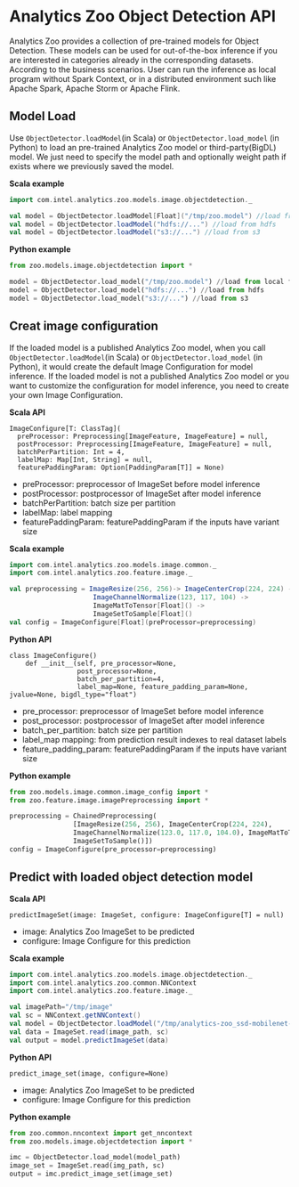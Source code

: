# Analytics Zoo Object Detection API

Analytics Zoo provides a collection of pre-trained models for Object Detection. These models can be used for out-of-the-box inference if you are interested in categories already in the corresponding datasets. According to the business scenarios. User can run the inference as local program without Spark Context, or in a distributed environment such like Apache Spark, Apache Storm or Apache Flink.

## Model Load

Use `ObjectDetector.loadModel`(in Scala) or `ObjectDetector.load_model` (in Python) to load an pre-trained Analytics Zoo model or third-party(BigDL) model. We just need to specify the model path and optionally weight path if exists where we previously saved the model.

**Scala example**
```scala
import com.intel.analytics.zoo.models.image.objectdetection._

val model = ObjectDetector.loadModel[Float]("/tmp/zoo.model") //load from local fs
val model = ObjectDetector.loadModel("hdfs://...") //load from hdfs
val model = ObjectDetector.loadModel("s3://...") //load from s3
```

**Python example**
```python
from zoo.models.image.objectdetection import *

model = ObjectDetector.load_model("/tmp/zoo.model") //load from local fs
model = ObjectDetector.load_model("hdfs://...") //load from hdfs
model = ObjectDetector.load_model("s3://...") //load from s3
```

## Creat image configuration
If the loaded model is a published Analytics Zoo model, when you call `ObjectDetector.loadModel`(in Scala) or `ObjectDetector.load_model` (in Python), it would create the default Image Configuration for model inference. If the loaded model is not a published Analytics Zoo model or you want to customize the configuration for model inference, you need to create your own Image Configuration.

**Scala API**
```
ImageConfigure[T: ClassTag](
  preProcessor: Preprocessing[ImageFeature, ImageFeature] = null,
  postProcessor: Preprocessing[ImageFeature, ImageFeature] = null,
  batchPerPartition: Int = 4,
  labelMap: Map[Int, String] = null,
  featurePaddingParam: Option[PaddingParam[T]] = None)
```
* preProcessor: preprocessor of ImageSet before model inference
* postProcessor: postprocessor of ImageSet after model inference
* batchPerPartition: batch size per partition
* labelMap: label mapping
* featurePaddingParam: featurePaddingParam if the inputs have variant size

**Scala example**
```scala
import com.intel.analytics.zoo.models.image.common._
import com.intel.analytics.zoo.feature.image._

val preprocessing = ImageResize(256, 256)-> ImageCenterCrop(224, 224) ->
                     ImageChannelNormalize(123, 117, 104) ->
                     ImageMatToTensor[Float]() ->
                     ImageSetToSample[Float]()
val config = ImageConfigure[Float](preProcessor=preprocessing)
```


**Python API**
```
class ImageConfigure()
    def __init__(self, pre_processor=None,
                 post_processor=None,
                 batch_per_partition=4,
                 label_map=None, feature_padding_param=None, jvalue=None, bigdl_type="float")
```
* pre_processor:  preprocessor of ImageSet before model inference
* post_processor:  postprocessor of ImageSet after model inference
* batch_per_partition:  batch size per partition
* label_map mapping:  from prediction result indexes to real dataset labels
* feature_padding_param:  featurePaddingParam if the inputs have variant size

**Python example**
```python
from zoo.models.image.common.image_config import *
from zoo.feature.image.imagePreprocessing import *

preprocessing = ChainedPreprocessing(
                [ImageResize(256, 256), ImageCenterCrop(224, 224),
                ImageChannelNormalize(123.0, 117.0, 104.0), ImageMatToTensor(),
                ImageSetToSample()])
config = ImageConfigure(pre_processor=preprocessing)
```

## Predict with loaded object detection model

**Scala API**
```
predictImageSet(image: ImageSet, configure: ImageConfigure[T] = null)
```
* image:  Analytics Zoo ImageSet to be predicted
* configure: Image Configure for this prediction

**Scala example**
```scala
import com.intel.analytics.zoo.models.image.objectdetection._
import com.intel.analytics.zoo.common.NNContext
import com.intel.analytics.zoo.feature.image._

val imagePath="/tmp/image"
val sc = NNContext.getNNContext()
val model = ObjectDetector.loadModel("/tmp/analytics-zoo_ssd-mobilenet-300x300_PASCAL_0.1.0.model")
val data = ImageSet.read(image_path, sc)
val output = model.predictImageSet(data)
```


**Python API**
```
predict_image_set(image, configure=None)
```
* image:  Analytics Zoo ImageSet to be predicted
* configure: Image Configure for this  prediction

**Python example**
```python
from zoo.common.nncontext import get_nncontext
from zoo.models.image.objectdetection import *

imc = ObjectDetector.load_model(model_path)
image_set = ImageSet.read(img_path, sc)
output = imc.predict_image_set(image_set)
```
